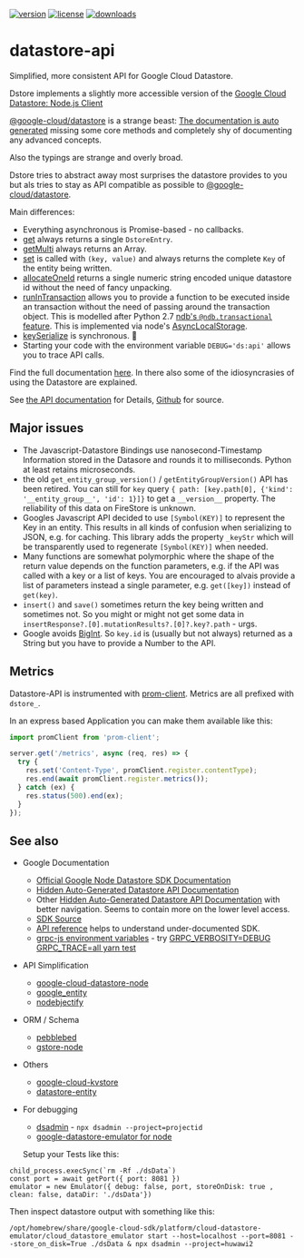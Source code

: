 [![version](https://img.shields.io/npm/v/datastore-api.svg?style=flat-square)](https://npmjs.org/datastore-api)
[![license](https://img.shields.io/npm/l/datastore-api?color=%23007a1f&style=flat-square)](https://github.com/mdornseif/datastore-api/blob/master/LICENSE)
[![downloads](https://img.shields.io/npm/dm/datastore-api?style=flat-square&color=%23007a1f)](https://npmcharts.com/compare/datastore-api)

# datastore-api

Simplified, more consistent API for Google Cloud Datastore.

Dstore implements a slightly more accessible version of the [Google Cloud Datastore: Node.js Client](https://cloud.google.com/nodejs/docs/reference/datastore/latest)

[@google-cloud/datastore](https://github.com/googleapis/nodejs-datastore#readme) is a strange beast: [The documentation is auto generated](https://cloud.google.com/nodejs/docs/reference/datastore/latest) missing some core methods and completely shy of documenting any advanced concepts.

Also the typings are strange and overly broad.

Dstore tries to abstract away most surprises the datastore provides to you but als tries to stay as API compatible as possible to [@google-cloud/datastore](https://github.com/googleapis/nodejs-datastore).

Main differences:

- Everything asynchronous is Promise-based - no callbacks.
- [get](http://mdornseif.io/datastore-api/classes/Dstore.html#get) always returns a single `DstoreEntry`.
- [getMulti](http://mdornseif.io/datastore-api/classes/Dstore.html#getMulti) always returns an Array.
- [set](http://mdornseif.io/datastore-api/classes/Dstore.html#set) is called with `(key, value)` and always returns the complete `Key` of the entity being written.
- [allocateOneId](http://mdornseif.io/datastore-api/classes/Dstore.html#allocateOneId) returns a single numeric string encoded unique datastore id without the need of fancy unpacking.
- [runInTransaction](http://mdornseif.io/datastore-api/classes/Dstore.html#runInTransaction) allows you to provide a function to be executed inside an transaction without the need of passing around the transaction object. This is modelled after Python 2.7 [ndb's `@ndb.transactional` feature](https://cloud.google.com/appengine/docs/standard/python/ndb/transactions). This is implemented via node's [AsyncLocalStorage](https://nodejs.org/docs/latest-v14.x/api/async_hooks.html).
- [keySerialize](http://mdornseif.io/datastore-api/classes/Dstore.html#keySerialize) is synchronous. 🦄
- Starting your code with the environment variable `DEBUG='ds:api'` allows you to trace API calls.

Find the full documentation [here](https://mdornseif.github.io/datastore-api/classes/Dstore.html). In there also some of the idiosyncrasies of using the Datastore are explained.

See [the API documentation](http://mdornseif.github.io/datastore-api/classes/Dstore.html) for Details, [Github](https://github.com/mdornseif/datastore-api) for source.

## Major issues

- The Javascript-Datastore Bindings use nanosecond-Timestamp Information stored in the Datasore and rounds it to milliseconds. Python at least retains microseconds.
- the old `get_entity_group_version()` / `getEntityGroupVersion()` API has been retired. You can still for `key` query `{ path: [key.path[0], {'kind': '__entity_group__', 'id': 1}]}` to get a `__version__` property. The reliability of this data on FireStore is unknown.
- Googles Javascript API decided to use `[Symbol(KEY)]` to represent the Key in an entity. This results in all kinds of confusion when serializing to JSON, e.g. for caching. This library adds the property `_keyStr` which will be transparently used to regenerate `[Symbol(KEY)]` when needed.
- Many functions are somewhat polymorphic where the shape of the return value depends on the function parameters, e.g. if the API was called with a key or a list of keys. You are encouraged to alvais provide a list of parameters instead a single parameter, e.g. `get([key])`  instead of `get(key)`.
- `insert()` and `save()` sometimes return the key being written and sometimes not. So you might or might not get some data in `insertResponse?.[0].mutationResults?.[0]?.key?.path` - urgs.
- Google avoids [BigInt](https://developer.mozilla.org/en-US/docs/Web/JavaScript/Reference/Global_Objects/BigInt). So `key.id` is (usually but not always) returned as a String but you have to provide a Number to the API.

## Metrics

Datastore-API is instrumented with [prom-client](https://github.com/siimon/prom-client). Metrics are all prefixed with `dstore_`.

In an express based Application you can make them available like this:

```js
import promClient from 'prom-client';

server.get('/metrics', async (req, res) => {
  try {
    res.set('Content-Type', promClient.register.contentType);
    res.end(await promClient.register.metrics());
  } catch (ex) {
    res.status(500).end(ex);
  }
});
```

## See also

- Google Documentation

  - [Official Google Node Datastore SDK Documentation](https://cloud.google.com/nodejs/docs/reference/datastore/latest)
  - [Hidden Auto-Generated Datastore API Documentation](https://cloud.google.com/nodejs/docs/reference/datastore/latest/datastore/datastore)
  - Other [Hidden Auto-Generated Datastore API Documentation](https://googleapis.dev/nodejs/datastore/latest/) with better navigation. Seems to contain more on the lower level access.
  - [SDK Source](https://github.com/googleapis/nodejs-datastore)
  - [API reference](https://cloud.google.com/datastore/docs/reference/data/rpc) helps to understand under-documented SDK.
  - [grpc-js environment variables](https://github.com/grpc/grpc-node/blob/master/doc/environment_variables.md) - try [GRPC_VERBOSITY=DEBUG GRPC_TRACE=all yarn test](https://github.com/grpc/grpc-node/blob/master/TROUBLESHOOTING.md)

- API Simplification
  - [google-cloud-datastore-node](https://www.npmjs.com/package/google-cloud-datastore-node)
  - [google_entity](https://github.com/aminekun90/google_entity)
  - [nodebjectify](https://github.com/Thomas-T/nodebjectify)
- ORM / Schema
  - [pebblebed](https://www.npmjs.com/package/pebblebed)
  - [gstore-node](https://github.com/sebelga/gstore-node)
- Others
  - [google-cloud-kvstore](https://www.npmjs.com/package/google-cloud-kvstore)
  - [datastore-entity](https://github.com/aubrian-halili/datastore-entity#readme)
- For debugging
  - [dsadmin](https://github.com/remko/dsadmin) - `npx dsadmin --project=projectid`
  - [google-datastore-emulator for node](https://github.com/ert78gb/google-datastore-emulator)

  Setup your Tests like this:

```
child_process.execSync(`rm -Rf ./dsData`)
const port = await getPort({ port: 8081 })
emulator = new Emulator({ debug: false, port, storeOnDisk: true , clean: false, dataDir: './dsData'})
```

Then inspect datastore output with something like this:

```
/opt/homebrew/share/google-cloud-sdk/platform/cloud-datastore-emulator/cloud_datastore_emulator start --host=localhost --port=8081 --store_on_disk=True ./dsData & npx dsadmin --project=huwawi2
```
